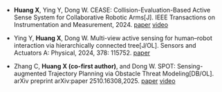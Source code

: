 - **Huang X**, Ying Y, Dong W. CEASE: Collision-Evaluation-Based Active Sense System for Collaborative Robotic Arms[J]. IEEE Transactions on Instrumentation and Measurement, 2024. 
[paper](https://ieeexplore.ieee.org/document/10714430?source=authoralert)
[video](https://www.youtube.com/watch?v=4CQ0cSbRqUY)

- Ying Y, **Huang X**, Dong W. Multi-view active sensing for human–robot interaction via hierarchically connected tree[J/OL]. Sensors and Actuators A: Physical, 2024, 378: 115752.
[paper](https://www.sciencedirect.com/science/article/pii/S0924424724007465)


- Zhang C, **Huang X (co-first author)**, and Dong W. SPOT: Sensing-augmented Trajectory Planning via Obstacle Threat Modeling[DB/OL]. arXiv preprint arXiv:paper 2510.16308,2025. [paper](https://arxiv.org/abs/2510.16308)
[video](https://youtu.be/H0CibrfNH9w)
